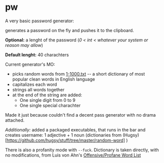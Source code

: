 # pw

A very basic password generator:

generates a password on the fly and pushes it to the clipboard.

**Optional:** a lenght of the password (_0 < int < whatever your system or reason may allow_)

**Default lenght:** 40 charachters

Current generator's MO:
* picks random words from [1-1000.txt](https://gist.github.com/dmitryTsatsarin/e6b8b43f2a9a265b98a7) -- a short dictionary of most popular clean words in English language
* capitalizes each word
* strings all words together
* at the end of the string are added:
    * One single digit from 0 to 9
    * One single special charachter

Made it just because couldn't find a decent pass generator with no drama attached.

*Additionally:* added a packaged executables, that runs in the bar and creates username: 1 adjective + 1 noun (dictionaries from (Hugsy)[https://github.com/hugsy/stuff/tree/master/random-word] )


There is also a profanity mode with `--fuck`. Dictionary is taken directly, with no modifications, from Luis von Ahn's [Offensive/Profane Word List](https://www.cs.cmu.edu/~biglou/resources/bad-words.txt)
